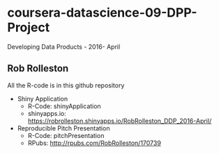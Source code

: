 # coursera-datascience-09-DPP-Project
Developing Data Products - 2016- April
## Rob Rolleston

All the R-code is in this github repository

* Shiny Application
    * R-Code: shinyApplication
	* shinyapps.io: <https://robrolleston.shinyapps.io/RobRolleston_DDP_2016-April/>
* Reproducible Pitch Presentation
    * R-Code: pitchPresentation
	* RPubs:  <http://rpubs.com/RobRolleston/170739>
	

	
